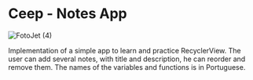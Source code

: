 # Ceep - Notes App

![FotoJet (4)](https://user-images.githubusercontent.com/39228080/186480684-4fce10f0-eab3-4553-b5e5-7323260a2a66.png)

Implementation of a simple app to learn and practice RecyclerView. The user can add several notes, with title and description, he can reorder and remove them. The names of the variables and functions is in Portuguese.

